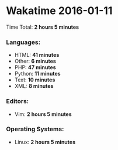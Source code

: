# Wakatime 2016-01-11

Time Total: **2 hours 5 minutes**

### Languages:
- HTML: **41 minutes** 
- Other: **6 minutes** 
- PHP: **47 minutes** 
- Python: **11 minutes** 
- Text: **10 minutes** 
- XML: **8 minutes** 

### Editors:
- Vim: **2 hours 5 minutes** 

### Operating Systems:
- Linux: **2 hours 5 minutes** 

